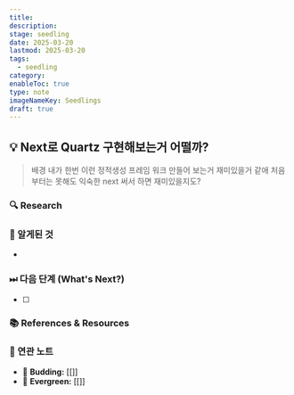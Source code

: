 ```yaml
---
title:
description:
stage: seedling
date: 2025-03-20
lastmod: 2025-03-20
tags:
  - seedling
category:
enableToc: true
type: note
imageNameKey: Seedlings
draft: true
---
```




## 💡 Next로 Quartz 구현해보는거 어떨까?

> 배경
내가 한번 이런 정적생성 프레임 워크 만들어 보는거 재미있을거 같애 처음부터는 못해도 익숙한 next 써서 하면 재미있을지도?
### 🔍 Research



### 🚩 알게된 것

-

### ⏭ 다음 단계 (What's Next?)

- [ ]

### 📚 References & Resources

### 📝 연관 노트

- 🌿 **Budding:** [[]]
- 🌳 **Evergreen:** [[]]
